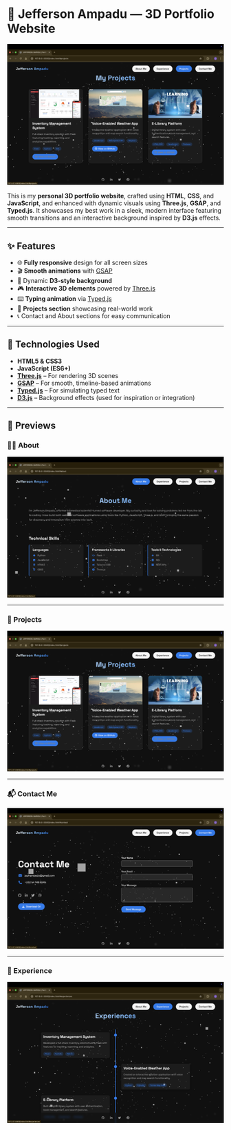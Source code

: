 # 💼 Jefferson Ampadu — 3D Portfolio Website

![Project Preview](assets/screenshots/projects.png)

This is my **personal 3D portfolio website**, crafted using **HTML**, **CSS**, and **JavaScript**, and enhanced with dynamic visuals using **Three.js**, **GSAP**, and **Typed.js**. It showcases my best work in a sleek, modern interface featuring smooth transitions and an interactive background inspired by **D3.js** effects.

---

## ✨ Features

- 🌐 **Fully responsive** design for all screen sizes
- 🎬 **Smooth animations** with [GSAP](https://greensock.com/gsap/)
- 🧠 Dynamic **D3-style background**
- 🎮 **Interactive 3D elements** powered by [Three.js](https://threejs.org/)
- ⌨️ **Typing animation** via [Typed.js](https://github.com/mattboldt/typed.js/)
- 📁 **Projects section** showcasing real-world work
- 📞 Contact and About sections for easy communication

---

## 🚀 Technologies Used

- **HTML5 & CSS3**
- **JavaScript (ES6+)**
- [**Three.js**](https://threejs.org/) – For rendering 3D scenes
- [**GSAP**](https://greensock.com/gsap/) – For smooth, timeline-based animations
- [**Typed.js**](https://github.com/mattboldt/typed.js/) – For simulating typed text
- [**D3.js**](https://d3js.org/) – Background effects (used for inspiration or integration)

---

## 📸 Previews

### 🧑‍💼 About
![About Section](assets/screenshots/about.png)

---

### 📁 Projects
![Projects Section](assets/screenshots/projects.png)

---

### 📬 Contact Me
![Contact Section](assets/screenshots/contact_me.png)

---

### 💼 Experience
![Experience Section](assets/screenshots/experience.png)





